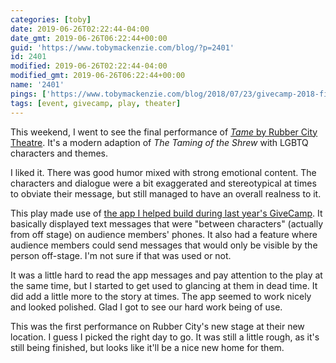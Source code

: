 ```yaml
---
categories: [toby]
date: 2019-06-26T02:22:44-04:00
date_gmt: 2019-06-26T06:22:44+00:00
guid: 'https://www.tobymackenzie.com/blog/?p=2401'
id: 2401
modified: 2019-06-26T02:22:44-04:00
modified_gmt: 2019-06-26T06:22:44+00:00
name: '2401'
pings: ['https://www.tobymackenzie.com/blog/2018/07/23/givecamp-2018-final-day-and-end/']
tags: [event, givecamp, play, theater]
---
```


This weekend, I went to see the final performance of [*Tame* by Rubber City Theatre](https://www.rubbercitytheatre.com/tame.html).<!--more-->  It's a modern adaption of *The Taming of the Shrew* with LGBTQ characters and themes.

I liked it.  There was good humor mixed with strong emotional content.  The characters and dialogue were a bit exaggerated and stereotypical at times to obviate their message, but still managed to have an overall realness to it.

This play made use of [the app I helped build during last year's GiveCamp](https://www.tobymackenzie.com/blog/2018/07/23/givecamp-2018-final-day-and-end/).  It basically displayed text messages that were "between characters" (actually from off stage) on audience members' phones.  It also had a feature where audience members could send messages that would only be visible by the person off-stage.  I'm not sure if that was used or not.

It was a little hard to read the app messages and pay attention to the play at the same time, but I started to get used to glancing at them in dead time.  It did add a little more to the story at times.  The app seemed to work nicely and looked polished.  Glad I got to see our hard work being of use.

This was the first performance on Rubber City's new stage at their new location.  I guess I picked the right day to go.  It was still a little rough, as it's still being finished, but looks like it'll be a nice new home for them.
